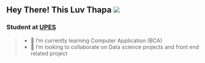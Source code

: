 ## Hey There! This Luv Thapa ![](https://user-images.githubusercontent.com/18350557/176309783-0785949b-9127-417c-8b55-ab5a4333674e.gif)
### Student at [UPES](https://admissions.upes.ac.in/)
<!--
**luvthapa2006/luvthapa2006** is a ✨ _special_ ✨ repository because its `README.md` (this file) appears on your GitHub profile.

Here are some ideas to get you started:-->

>- 🌱 I’m currently learning Computer Application (BCA)
>- 👯 I’m looking to collaborate on Data science projects and front end related project
